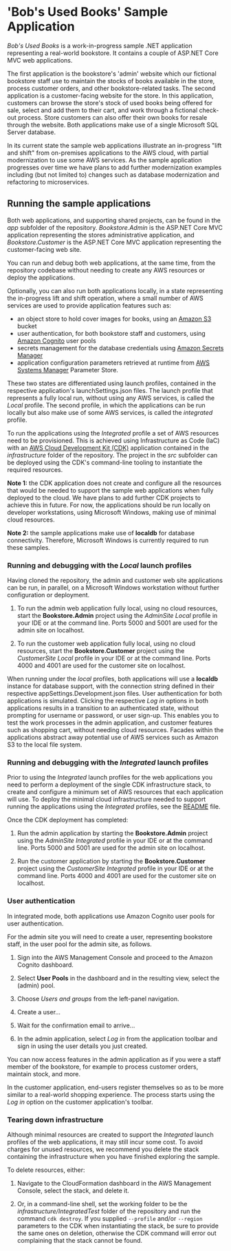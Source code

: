# 'Bob's Used Books' Sample Application

_Bob's Used Books_ is a work-in-progress sample .NET application representing a real-world bookstore. It contains a couple of ASP.NET Core MVC web applications.

The first application is the bookstore's 'admin' website which our fictional bookstore staff use to maintain the stocks of books available in the store, process customer orders, and other bookstore-related tasks. The second application is a customer-facing website for the store. In this application, customers can browse the store's stock of used books being offered for sale, select and add them to their cart, and work through a fictional check-out process. Store customers can also offer their own books for resale through the website. Both applications make use of a single Microsoft SQL Server database.

In its current state the sample web applications illustrate an in-progress "lift and shift" from on-premises applications to the AWS cloud, with partial modernization to use some AWS services. As the sample application progresses over time we have plans to add further modernization examples including (but not limited to) changes such as database modernization and refactoring to microservices.

## Running the sample applications

Both web applications, and supporting shared projects, can be found in the _app_ subfolder of the repository. _Bookstore.Admin_ is the ASP.NET Core MVC application representing the stores administrative application, and _Bookstore.Customer_ is the ASP.NET Core MVC application representing the customer-facing web site.

You can run and debug both web applications, at the same time, from the repository codebase without needing to create any AWS resources or deploy the applications.

Optionally, you can also run both applications locally, in a state representing the in-progress lift and shift operation, where a small number of AWS services are used to provide application features such as:

* an object store to hold cover images for books, using an [Amazon S3](https://aws.amazon.com/s3) bucket
* user authentication, for both bookstore staff and customers, using [Amazon Cognito](https://aws.amazon.com/cognito) user pools
* secrets management for the database credentials using [Amazon Secrets Manager](https://aws.amazon.com/secrets-manager)
* application configuration parameters retrieved at runtime from [AWS Systems Manager](https://aws.amazon.com/systems-manager) Parameter Store.

These two states are differentiated using launch profiles, contained in the respective application's launchSettings.json files. The launch profile that represents a fully local run, without using any AWS services, is called the _Local_ profile. The second profile, in which the applications can be run locally but also make use of some AWS services, is called the _integrated_ profile.

To run the applications using the _Integrated_ profile a set of AWS resources need to be provisioned. This is achieved using Infrastructure as Code (IaC) with an [AWS Cloud Development Kit (CDK)](https://aws.amazon.com/cdk) application contained in the _infrastructure_ folder of the repository. The project in the _src_ subfolder can be deployed using the CDK's command-line tooling to instantiate the required resources.

**Note 1:** the CDK application does not create and configure all the resources that would be needed to support the sample web applications when fully deployed to the cloud. We have plans to add further CDK projects to achieve this in future. For now, the applications should be run locally on developer workstations, using Microsoft Windows, making use of minimal cloud resources.

**Note 2:** the sample applications make use of **localdb** for database connectivity. Therefore, Microsoft Windows is currently required to run these samples.

### Running and debugging with the _Local_ launch profiles

Having cloned the repository, the admin and customer web site applications can be run, in parallel, on a Microsoft Windows workstation without further configuration or deployment.

1. To run the admin web application fully local, using no cloud resources, start the **Bookstore.Admin** project using the _AdminSite Local_ profile in your IDE or at the command line. Ports 5000 and 5001 are used for the admin site on localhost.

1. To run the customer web application fully local, using no cloud resources, start the **Bookstore.Customer** project using the _CustomerSite Local_ profile in your IDE or at the command line. Ports 4000 and 4001 are used for the customer site on localhost.

When running under the _local_ profiles, both applications will use a **localdb** instance for database support, with the connection string defined in their respective appSettings.Development.json files. User authentication for both applications is simulated. Clicking the respective _Log in_ options in both applications results in a transition to an authenticated state, without prompting for username or password, or user sign-up. This enables you to test the work processes in the admin application, and customer features such as shopping cart, without needing cloud resources. Facades within the applications abstract away potential use of AWS services such as Amazon S3 to the local file system.
### Running and debugging with the _Integrated_ launch profiles

Prior to using the _Integrated_ launch profiles for the web applications you need to perform a deployment of the single CDK infrastructure stack, to create and configure a minimum set of AWS resources that each application will use. To deploy the minimal cloud infrastructure needed to support running the applications using the _Integrated_ profiles, see the [README](./infrastructure/LocalTest/README.md) file.

Once the CDK deployment has completed:

1. Run the admin application by starting the **Bookstore.Admin** project using the _AdminSite Integrated_ profile in your IDE or at the command line. Ports 5000 and 5001 are used for the admin site on localhost.

1. Run the customer application by starting the **Bookstore.Customer** project using the _CustomerSite Integrated_ profile in your IDE or at the command line. Ports 4000 and 4001 are used for the customer site on localhost.

### User authentication

In integrated mode, both applications use Amazon Cognito user pools for user authentication.

For the admin site you will need to create a user, representing bookstore staff, in the user pool for the admin site, as follows.

1. Sign into the AWS Management Console and proceed to the Amazon Cognito dashboard.

1. Select **User Pools** in the dashboard and in the resulting view, select the (admin) pool.

1. Choose _Users and groups_ from the left-panel navigation.

1. Create a user...

1. Wait for the confirmation email to arrive...

1. In the admin application, select _Log in_ from the application toolbar and sign in using the user details you just created.

You can now access features in the admin application as if you were a staff member of the bookstore, for example to process customer orders, maintain stock, and more.

In the customer application, end-users register themselves so as to be more similar to a real-world shopping experience. The process starts using the _Log in_ option on the customer application's toolbar.

### Tearing down infrastructure

Although minimal resources are created to support the _Integrated_ launch profiles of the web applications, it may still incur some cost. To avoid charges for unused resources, we recommend you delete the stack containing the infrastructure when you have finished exploring the sample.

To delete resources, either:

1. Navigate to the CloudFormation dashboard in the AWS Management Console, select the stack, and delete it.

1. Or, in a command-line shell, set the working folder to be the _infrastructure/IntegratedTest_ folder of the repository and run the command `cdk destroy`. If you supplied `--profile` and/or `--region` parameters to the CDK when instantiating the stack, be sure to provide the same ones on deletion, otherwise the CDK command will error out complaining that the stack cannot be found.
